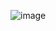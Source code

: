 ![image](https://user-images.githubusercontent.com/102420417/175775981-edce349e-ee2d-41d4-9691-df0e578bffa3.png)
